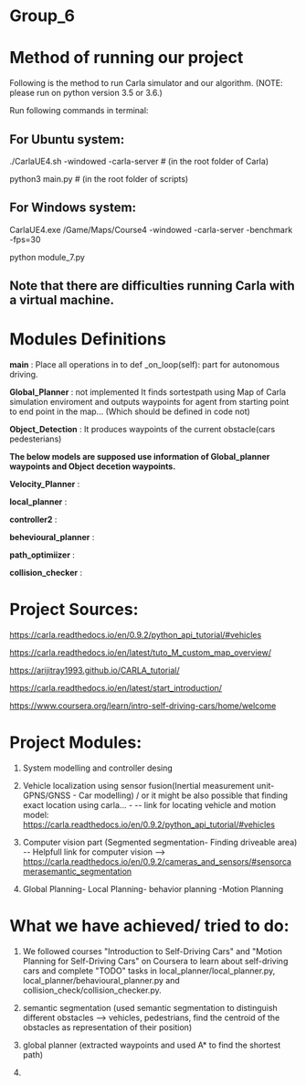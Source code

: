 # Group_6

# Method of running our project
Following is the method to run Carla simulator and our algorithm. (NOTE: please run on python version 3.5 or 3.6.)

Run following commands in terminal: 

## For Ubuntu system: 

./CarlaUE4.sh -windowed -carla-server    # (in the root folder of Carla)

python3 main.py     # (in the root folder of scripts)

## For Windows system: 

CarlaUE4.exe /Game/Maps/Course4 -windowed -carla-server -benchmark -fps=30

python module_7.py

## Note that there are difficulties running Carla with a virtual machine. 


# Modules Definitions

**main** :   Place all operations in to     def _on_loop(self): part for autonomous driving.

**Global_Planner** : not implemented
  It finds sortestpath using Map of Carla simulation enviroment and outputs waypoints for agent from starting point to end point in the map... (Which should be defined in code not)

**Object_Detection** : 
 It produces waypoints of the current obstacle(cars pedesterians)


**The below models are supposed use information of Global_planner waypoints and Object decetion waypoints.**

**Velocity_Planner** : 

**local_planner** : 

**controller2** : 

**behevioural_planner** : 

**path_optimiizer** : 

**collision_checker** : 



#  Project Sources:
https://carla.readthedocs.io/en/0.9.2/python_api_tutorial/#vehicles

https://carla.readthedocs.io/en/latest/tuto_M_custom_map_overview/

https://arijitray1993.github.io/CARLA_tutorial/

https://carla.readthedocs.io/en/latest/start_introduction/

https://www.coursera.org/learn/intro-self-driving-cars/home/welcome

# Project Modules:

1. System modelling and controller desing 
2. Vehicle localization using sensor fusion(Inertial measurement unit- GPNS/GNSS - Car modelling) / or it might be also possible that finding exact location using  carla... -
-- link for locating vehicle and motion model:
https://carla.readthedocs.io/en/0.9.2/python_api_tutorial/#vehicles


3. Computer vision part (Segmented segmentation- Finding driveable area)
  -- Helpfull link for computer vision --> https://carla.readthedocs.io/en/0.9.2/cameras_and_sensors/#sensorcamerasemantic_segmentation

4. Global Planning- Local Planning- behavior planning  -Motion Planning


# What we have achieved/ tried to do: 

1. We followed courses "Introduction to Self-Driving Cars" and "Motion Planning for Self-Driving Cars" on Coursera to learn about self-driving cars and complete "TODO" tasks in local_planner/local_planner.py, local_planner/behavioural_planner.py and collision_check/collision_checker.py. 

2. semantic segmentation (used semantic segmentation to distinguish different obstacles --> vehicles, pedestrians, find the centroid of the obstacles as representation of their position)

3. global planner (extracted waypoints and used A* to find the shortest path)

4. 







